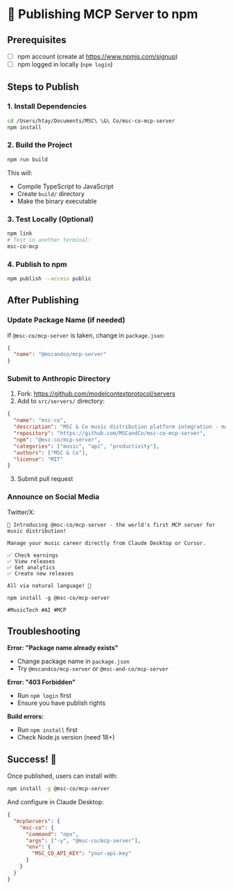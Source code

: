 # 🚀 Publishing MCP Server to npm

## Prerequisites
- [ ] npm account (create at https://www.npmjs.com/signup)
- [ ] npm logged in locally (`npm login`)

## Steps to Publish

### 1. Install Dependencies
```bash
cd /Users/htay/Documents/MSC\ \&\ Co/msc-co-mcp-server
npm install
```

### 2. Build the Project
```bash
npm run build
```

This will:
- Compile TypeScript to JavaScript
- Create `build/` directory
- Make the binary executable

### 3. Test Locally (Optional)
```bash
npm link
# Test in another terminal:
msc-co-mcp
```

### 4. Publish to npm
```bash
npm publish --access public
```

## After Publishing

### Update Package Name (if needed)
If `@msc-co/mcp-server` is taken, change in `package.json`:
```json
{
  "name": "@mscandco/mcp-server"
}
```

### Submit to Anthropic Directory

1. Fork: https://github.com/modelcontextprotocol/servers
2. Add to `src/servers/` directory:

```json
{
  "name": "msc-co",
  "description": "MSC & Co music distribution platform integration - manage releases, earnings, and analytics via AI",
  "repository": "https://github.com/MSCandCo/msc-co-mcp-server",
  "npm": "@msc-co/mcp-server",
  "categories": ["music", "api", "productivity"],
  "authors": ["MSC & Co"],
  "license": "MIT"
}
```

3. Submit pull request

### Announce on Social Media

Twitter/X:
```
🎉 Introducing @msc-co/mcp-server - the world's first MCP server for music distribution!

Manage your music career directly from Claude Desktop or Cursor.

✅ Check earnings
✅ View releases
✅ Get analytics
✅ Create new releases

All via natural language! 🎵

npm install -g @msc-co/mcp-server

#MusicTech #AI #MCP
```

## Troubleshooting

**Error: "Package name already exists"**
- Change package name in `package.json`
- Try `@mscandco/mcp-server` or `@msc-and-co/mcp-server`

**Error: "403 Forbidden"**
- Run `npm login` first
- Ensure you have publish rights

**Build errors:**
- Run `npm install` first
- Check Node.js version (need 18+)

## Success! 🎉

Once published, users can install with:
```bash
npm install -g @msc-co/mcp-server
```

And configure in Claude Desktop:
```json
{
  "mcpServers": {
    "msc-co": {
      "command": "npx",
      "args": ["-y", "@msc-co/mcp-server"],
      "env": {
        "MSC_CO_API_KEY": "your-api-key"
      }
    }
  }
}
```

